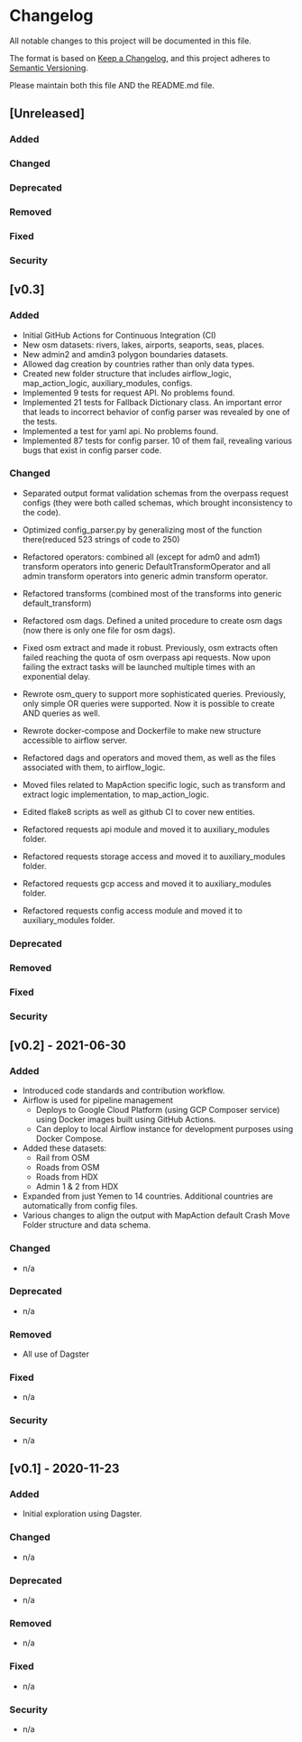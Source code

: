 # Changelog
All notable changes to this project will be documented in this file.

The format is based on [Keep a Changelog](https://keepachangelog.com/en/1.0.0/),
and this project adheres to [Semantic Versioning](https://semver.org/spec/v2.0.0.html).

Please maintain both this file AND the README.md file.

## [Unreleased]

### Added
### Changed
### Deprecated
### Removed
### Fixed
### Security

## [v0.3]

### Added

* Initial GitHub Actions for Continuous Integration (CI)
* New osm datasets: rivers, lakes, airports, seaports, seas, places.
* New admin2 and amdin3 polygon boundaries datasets.
* Allowed dag creation by countries rather than only data types.
* Created new folder structure that includes airflow_logic, map_action_logic, auxiliary_modules, configs.
* Implemented 9 tests for request API. No problems found.
* Implemented 21 tests for Fallback Dictionary class. An important error that leads to incorrect behavior of config parser was revealed by one of the tests.
* Implemented a test for yaml api. No problems found.
* Implemented 87 tests for config parser. 10 of them fail, revealing various bugs that exist in config parser code.

### Changed
* Separated output format validation schemas from the overpass request configs (they were both called schemas, which brought inconsistency to the code).
* Optimized config_parser.py by generalizing most of the function there(reduced 523 strings of code to 250)
* Refactored operators: combined all (except for adm0 and adm1) transform operators into generic DefaultTransformOperator and all admin transform operators into generic admin transform operator.
* Refactored transforms (combined most of the transforms into generic default_transform)
* Refactored osm dags. Defined a united procedure to create osm dags (now there is only one file for osm dags).
* Fixed osm extract and made it robust. Previously, osm extracts often failed reaching the quota of osm overpass api requests. Now upon failing the extract tasks will be launched multiple times with an exponential delay.
* Rewrote osm_query to support more sophisticated queries. Previously, only simple OR queries were supported. Now it is possible to create AND queries as well.
* Rewrote docker-compose and Dockerfile to make new structure accessible to airflow server.

* Refactored dags and operators and moved them, as well as the files associated with them, to airflow_logic.
* Moved files related to MapAction specific logic, such as transform and extract logic implementation, to map_action_logic.
* Edited flake8 scripts as well as github CI to cover new entities.
* Refactored requests api module and moved it to auxiliary_modules folder.
* Refactored requests storage access and moved it to auxiliary_modules folder.
* Refactored requests gcp access and moved it to auxiliary_modules folder.
* Refactored requests config access module and moved it to auxiliary_modules folder.
### Deprecated
### Removed
### Fixed
### Security

## [v0.2] - 2021-06-30
### Added
- Introduced code standards and contribution workflow.
- Airflow is used for pipeline management
  * Deploys to Google Cloud Platform (using GCP Composer service) using Docker images built using GitHub Actions.
  * Can deploy to local Airflow instance for development purposes using Docker Compose.
- Added these datasets:
  * Rail from OSM
  * Roads from OSM
  * Roads from HDX
  * Admin 1 & 2 from HDX
- Expanded from just Yemen to 14 countries. Additional countries are automatically from config files.
- Various changes to align the output with MapAction default Crash Move Folder structure and data schema.

### Changed
- n/a
### Deprecated
- n/a
### Removed
- All use of Dagster
### Fixed
- n/a
### Security
- n/a

## [v0.1] - 2020-11-23
### Added
- Initial exploration using Dagster.
### Changed
- n/a
### Deprecated
- n/a
### Removed
- n/a
### Fixed
- n/a
### Security
- n/a
